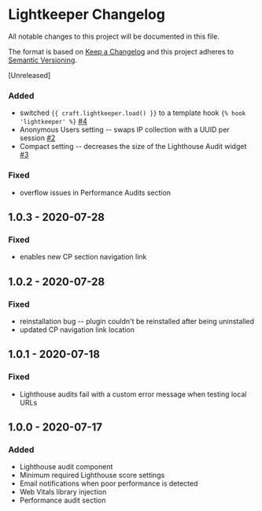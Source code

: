 # Lightkeeper Changelog

All notable changes to this project will be documented in this file.

The format is based on [Keep a Changelog](http://keepachangelog.com/) and this project adheres to [Semantic Versioning](http://semver.org/).

[Unreleased]

### Added

- switched `{{ craft.lightkeeper.load() }}` to a template hook `{% hook 'lightkeeper' %}` [#4](https://github.com/codewithkyle/craft-lightkeeper/issues/4)
- Anonymous Users setting -- swaps IP collection with a UUID per session [#2](https://github.com/codewithkyle/craft-lightkeeper/issues/2)
- Compact setting -- decreases the size of the Lighthouse Audit widget [#3](https://github.com/codewithkyle/craft-lightkeeper/issues/3)

### Fixed 

- overflow issues in Performance Audits section

## 1.0.3 - 2020-07-28

### Fixed

- enables new CP section navigation link

## 1.0.2 - 2020-07-28

### Fixed

- reinstallation bug -- plugin couldn't be reinstalled after being uninstalled
- updated CP navigation link location

## 1.0.1 - 2020-07-18

### Fixed

- Lighthouse audits fail with a custom error message when testing local URLs

## 1.0.0 - 2020-07-17

### Added

- Lighthouse audit component
- Minimum required Lighthouse score settings
- Email notifications when poor performance is detected
- Web Vitals library injection
- Performance audit section